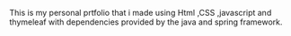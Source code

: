 This is my personal prtfolio that i made using Html ,CSS ,javascript and thymeleaf with dependencies provided by the java and spring framework.
